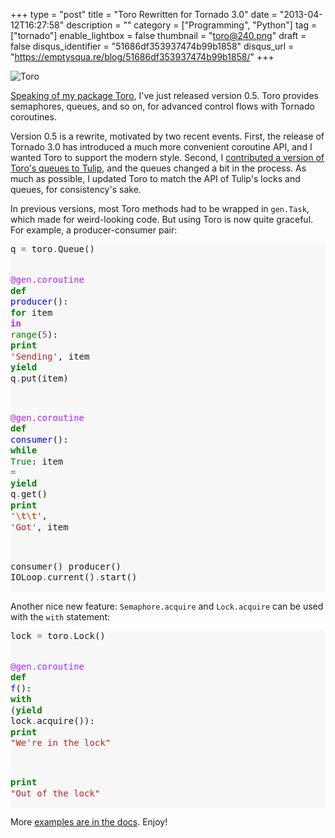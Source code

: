 +++
type = "post"
title = "Toro Rewritten for Tornado 3.0"
date = "2013-04-12T16:27:58"
description = ""
category = ["Programming", "Python"]
tag = ["tornado"]
enable_lightbox = false
thumbnail = "toro@240.png"
draft = false
disqus_identifier = "51686df353937474b99b1858"
disqus_url = "https://emptysqua.re/blog/51686df353937474b99b1858/"
+++

<p><img style="display:block; margin-left:auto; margin-right:auto;" src="toro.png" alt="Toro" title="toro.png" border="0"   /></p>
<p><a href="/pycon-lightning-talk-about-toro/">Speaking of my package Toro</a>, I've just released version 0.5. Toro provides semaphores, queues, and so on, for advanced control flows with Tornado coroutines. </p>
<p>Version 0.5 is a rewrite, motivated by two recent events. First, the release of Tornado 3.0 has introduced a much more convenient coroutine API, and I wanted Toro to support the modern style. Second, I <a href="http://code.google.com/p/tulip/source/detail?r=f83dba559f89">contributed a version of Toro's queues to Tulip</a>, and the queues changed a bit in the process. As much as possible, I updated Toro to match the API of Tulip's locks and queues, for consistency's sake.</p>
<p>In previous versions, most Toro methods had to be wrapped in <code>gen.Task</code>, which made for weird-looking code. But using Toro is now quite graceful. For example, a producer-consumer pair:</p>
<div class="codehilite" style="background: #f8f8f8"><pre style="line-height: 125%">q <span style="color: #666666">=</span> toro<span style="color: #666666">.</span>Queue()

<span style="color: #AA22FF">@gen.coroutine</span>
<span style="color: #008000; font-weight: bold">def</span> <span style="color: #0000FF">producer</span>():
    <span style="color: #008000; font-weight: bold">for</span> item <span style="color: #AA22FF; font-weight: bold">in</span> <span style="color: #008000">range</span>(<span style="color: #666666">5</span>):
        <span style="color: #008000; font-weight: bold">print</span> <span style="color: #BA2121">&#39;Sending&#39;</span>, item
        <span style="color: #008000; font-weight: bold">yield</span> q<span style="color: #666666">.</span>put(item)

<span style="color: #AA22FF">@gen.coroutine</span>
<span style="color: #008000; font-weight: bold">def</span> <span style="color: #0000FF">consumer</span>():
    <span style="color: #008000; font-weight: bold">while</span> <span style="color: #008000">True</span>:
        item <span style="color: #666666">=</span> <span style="color: #008000; font-weight: bold">yield</span> q<span style="color: #666666">.</span>get()
        <span style="color: #008000; font-weight: bold">print</span> <span style="color: #BA2121">&#39;</span><span style="color: #BB6622; font-weight: bold">\t\t</span><span style="color: #BA2121">&#39;</span>, <span style="color: #BA2121">&#39;Got&#39;</span>, item

consumer()
producer()
IOLoop<span style="color: #666666">.</span>current()<span style="color: #666666">.</span>start()
</pre></div>


<p>Another nice new feature: <code>Semaphore.acquire</code> and <code>Lock.acquire</code> can be used with the <code>with</code> statement:</p>
<div class="codehilite" style="background: #f8f8f8"><pre style="line-height: 125%">lock <span style="color: #666666">=</span> toro<span style="color: #666666">.</span>Lock()

<span style="color: #AA22FF">@gen.coroutine</span>
<span style="color: #008000; font-weight: bold">def</span> <span style="color: #0000FF">f</span>():
   <span style="color: #008000; font-weight: bold">with</span> (<span style="color: #008000; font-weight: bold">yield</span> lock<span style="color: #666666">.</span>acquire()):
       <span style="color: #008000; font-weight: bold">print</span> <span style="color: #BA2121">&quot;We&#39;re in the lock&quot;</span>

   <span style="color: #008000; font-weight: bold">print</span> <span style="color: #BA2121">&quot;Out of the lock&quot;</span>
</pre></div>


<p>More <a href="http://toro.readthedocs.org/en/stable">examples are in the docs</a>. Enjoy!</p>
